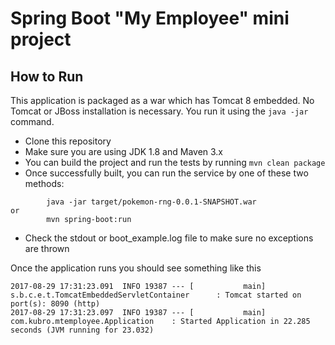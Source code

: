 # Spring Boot "My Employee" mini project

## How to Run 

This application is packaged as a war which has Tomcat 8 embedded. No Tomcat or JBoss installation is necessary. You run it using the ```java -jar``` command.

* Clone this repository 
* Make sure you are using JDK 1.8 and Maven 3.x
* You can build the project and run the tests by running ```mvn clean package```
* Once successfully built, you can run the service by one of these two methods:
```
        java -jar target/pokemon-rng-0.0.1-SNAPSHOT.war
or
        mvn spring-boot:run
```
* Check the stdout or boot_example.log file to make sure no exceptions are thrown

Once the application runs you should see something like this

```
2017-08-29 17:31:23.091  INFO 19387 --- [           main] s.b.c.e.t.TomcatEmbeddedServletContainer      : Tomcat started on port(s): 8090 (http)
2017-08-29 17:31:23.097  INFO 19387 --- [           main] com.kubro.mtemployee.Application    : Started Application in 22.285 seconds (JVM running for 23.032)
```